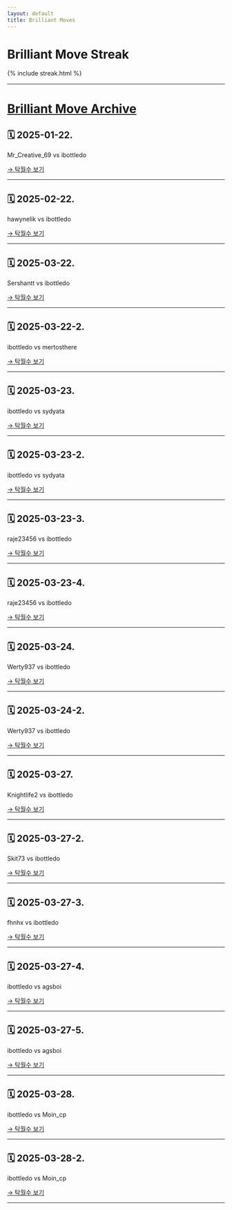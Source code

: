 ```yaml
---
layout: default
title: Brilliant Moves
---
```


<h1>Brilliant Move Streak</h1>
<div>
  {% include streak.html %}
</div>

<div style="margin-top: 16px;"></div>

---

# [Brilliant Move Archive](https://github.com/ibottledo/RecordMyBrilliancy/tree/main)

## 🗓 2025-01-22.
Mr_Creative_69 vs ibottledo

[→ 탁월수 보기](_posts/2025-01-22-brilliant.md)

---

## 🗓 2025-02-22.
hawynelik vs ibottledo

[→ 탁월수 보기](_posts/2025-02-22-brilliant.md)

---

## 🗓 2025-03-22.
Sershantt vs ibottledo

[→ 탁월수 보기](_posts/2025-03-22-brilliant.md)

---

## 🗓 2025-03-22-2.
ibottledo vs mertosthere

[→ 탁월수 보기](_posts/2025-03-22-brilliant-2.md)

---

## 🗓 2025-03-23.
ibottledo vs sydyata

[→ 탁월수 보기](_posts/2025-03-23-brilliant.md)

---

## 🗓 2025-03-23-2.
ibottledo vs sydyata

[→ 탁월수 보기](_posts/2025-03-23-brilliant-2.md)

---

## 🗓 2025-03-23-3.
raje23456 vs ibottledo

[→ 탁월수 보기](_posts/2025-03-23-brilliant-3.md)

---

## 🗓 2025-03-23-4.
raje23456 vs ibottledo

[→ 탁월수 보기](_posts/2025-03-23-brilliant-4.md)

---

## 🗓 2025-03-24.
Werty937 vs ibottledo

[→ 탁월수 보기](_posts/2025-03-24-brilliant.md)

---

## 🗓 2025-03-24-2.
Werty937 vs ibottledo

[→ 탁월수 보기](_posts/2025-03-24-brilliant-2.md)

---

## 🗓 2025-03-27.
Knightlife2 vs ibottledo

[→ 탁월수 보기](_posts/2025-03-27-brilliant.md)

---

## 🗓 2025-03-27-2.
Skit73 vs ibottledo

[→ 탁월수 보기](_posts/2025-03-27-brilliant-2.md)

---

## 🗓 2025-03-27-3.
fhnhx vs ibottledo

[→ 탁월수 보기](_posts/2025-03-27-brilliant-3.md)

---

## 🗓 2025-03-27-4.
ibottledo vs agsboi

[→ 탁월수 보기](_posts/2025-03-27-brilliant-4.md)

---

## 🗓 2025-03-27-5.
ibottledo vs agsboi

[→ 탁월수 보기](_posts/2025-03-27-brilliant-5.md)

---

## 🗓 2025-03-28.
ibottledo vs Moin_cp

[→ 탁월수 보기](_posts/2025-03-28-brilliant.md)

---

## 🗓 2025-03-28-2.
ibottledo vs Moin_cp

[→ 탁월수 보기](_posts/2025-03-28-brilliant-2.md)

---

